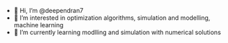 - 👋 Hi, I’m @deependran7
- 👀 I’m interested in optimization algorithms, simulation and modelling, machine learning
- 🌱 I’m currently learning modlling and simulation with numerical solutions

<!---
deependran7/deependran7 is a ✨ special ✨ repository because its `README.md` (this file) appears on your GitHub profile.
You can click the Preview link to take a look at your changes.
--->
